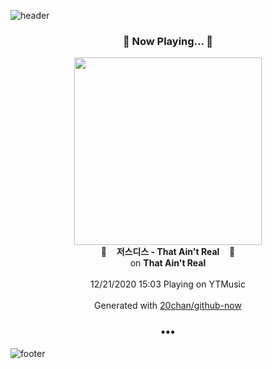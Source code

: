 ![header](https://capsule-render.vercel.app/api?type=wave&height=170&section=header&text=Hi.%20I'm%20SHIFT&fontColor=090707&fontAlignX=45&fontAlignY=65&fontSize=100)

<h3 align="center">🎵 Now Playing... 🎵</h3>
<p align="center">
  <a href="https://music.youtube.com/channel/UCQ35pW9P3Fe6fB8_Gt_LUgw">
    <img width="300" src="https://lh3.googleusercontent.com/9h-nvN488B5KKEZHvYPb7iLXJ9L62tXwUtE5qHrK7cYrlWKfFpUeAjC1FwAGtk2W3DSKr6_08xNrGe4">
  </a>
  <br>
  🎵&nbsp&nbsp&nbsp <b>저스디스 - That Ain't Real</b> &nbsp&nbsp&nbsp🎵
  <br>
  on <b>That Ain't Real</b>
  
  <br />
  <br />
  12/21/2020 15:03 Playing on YTMusic
  <br />
  <br />
  Generated with <a href="https://github.com/20chan/github-now">20chan/github-now</a>
</p>

<h3 align="center">•••</h3>

![footer](https://capsule-render.vercel.app/api?type=wave&height=150&section=footer)
